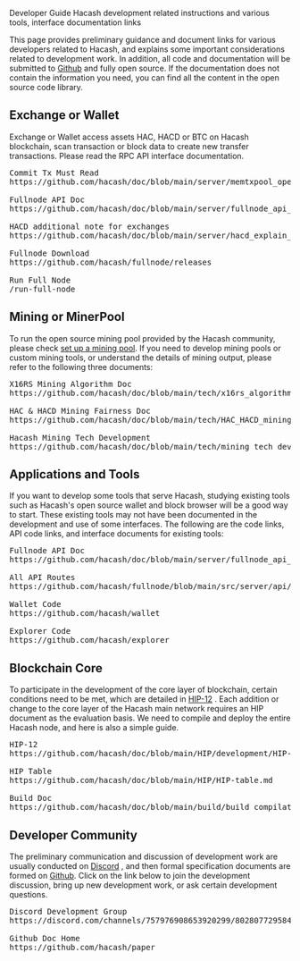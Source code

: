 Developer Guide
Hacash development related instructions and various tools, interface documentation links




This page provides preliminary guidance and document links for various developers related to Hacash, and explains some important considerations related to development work. In addition, all code and documentation will be submitted to [Github](https://github.com/hacash/miner) and fully open source. If the documentation does not contain the information you need, you can find all the content in the open source code library.


## Exchange or Wallet

Exchange or Wallet access assets HAC, HACD or BTC on Hacash blockchain, scan transaction or block data to create new transfer transactions. Please read the RPC API interface documentation. 

<pre class="links">
Commit Tx Must Read
https://github.com/hacash/doc/blob/main/server/memtxpool_operation_important_note.md

Fullnode API Doc
https://github.com/hacash/doc/blob/main/server/fullnode_api_doc.md

HACD additional note for exchanges
https://github.com/hacash/doc/blob/main/server/hacd_explain_for_exchange.md

Fullnode Download
https://github.com/hacash/fullnode/releases

Run Full Node
/run-full-node
</pre>


## Mining or MinerPool

To run the open source mining pool provided by the Hacash community, please check [set up a mining pool](/mining-pool). If you need to develop mining pools or custom mining tools, or understand the details of mining output, please refer to the following three documents:

<pre class="links">
X16RS Mining Algorithm Doc
https://github.com/hacash/doc/blob/main/tech/x16rs_algorithm_description.md

HAC & HACD Mining Fairness Doc
https://github.com/hacash/doc/blob/main/tech/HAC_HACD_mining_fairness_description.md

Hacash Mining Tech Development
https://github.com/hacash/doc/blob/main/tech/mining_tech_development_description.md
</pre>


## Applications and Tools

If you want to develop some tools that serve Hacash, studying existing tools such as Hacash's open source wallet and block browser will be a good way to start. These existing tools may not have been documented in the development and use of some interfaces. The following are the code links, API code links, and interface documents for existing tools:

<pre class="links">
Fullnode API Doc
https://github.com/hacash/doc/blob/main/server/fullnode_api_doc.md

All API Routes
https://github.com/hacash/fullnode/blob/main/src/server/api/routes.rs

Wallet Code
https://github.com/hacash/wallet

Explorer Code
https://github.com/hacash/explorer
</pre>


## Blockchain Core

To participate in the development of the core layer of blockchain, certain conditions need to be met, which are detailed in [HIP-12](https://github.com/hacash/doc/blob/main/HIP/development/HIP-12_Hacash_development_workflow_and_code_permission.pdf) . Each addition or change to the core layer of the Hacash main network requires an HIP document as the evaluation basis. We need to compile and deploy the entire Hacash node, and here is also a simple guide.
<pre class="links">
HIP-12
https://github.com/hacash/doc/blob/main/HIP/development/HIP-12_Hacash_development_workflow_and_code_permission.pdf

HIP Table
https://github.com/hacash/doc/blob/main/HIP/HIP-table.md

Build Doc
https://github.com/hacash/doc/blob/main/build/build_compilation.md
</pre>


## Developer Community

The preliminary communication and discussion of development work are usually conducted on [Discord](https://discord.gg/evtt4bDfKu) , and then formal specification documents are formed on [Github](https://github.com/hacash). Click on the link below to join the development discussion, bring up new development work, or ask certain development questions.

<pre class="links">
Discord Development Group
https://discord.com/channels/757976908653920299/802807729584209920

Github Doc Home
https://github.com/hacash/paper
</pre>